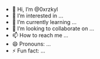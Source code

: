 - 👋 Hi, I’m @0xrzkyl
- 👀 I’m interested in ...
- 🌱 I’m currently learning ...
- 💞️ I’m looking to collaborate on ...
- 📫 How to reach me ...
- 😄 Pronouns: ...
- ⚡ Fun fact: ...

<!---
0xrzkyl/0xrzkyl is a ✨ special ✨ repository because its `README.md` (this file) appears on your GitHub profile.
You can click the Preview link to take a look at your changes.
--->
